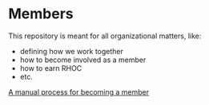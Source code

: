 # Members

This repository is meant for all organizational matters, like:
- defining how we work together
- how to become involved as a member
- how to earn RHOC
- etc.

[A manual process for becoming a member](https://docs.google.com/open?id=1FU9SIwocJk2EXPqsx8x7vlORqul2WDnNs-nG0w3vbV8)
